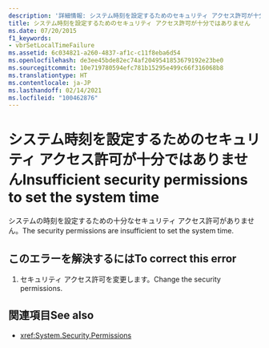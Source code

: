 ```yaml
---
description: '詳細情報: システム時刻を設定するためのセキュリティ アクセス許可が十分ではありません'
title: システム時刻を設定するためのセキュリティ アクセス許可が十分ではありません
ms.date: 07/20/2015
f1_keywords:
- vbrSetLocalTimeFailure
ms.assetid: 6c034821-a260-4837-af1c-c11f8eba6d54
ms.openlocfilehash: de3ee45bde82ec74af2049541853679192e23be0
ms.sourcegitcommit: 10e719780594efc781b15295e499c66f316068b8
ms.translationtype: HT
ms.contentlocale: ja-JP
ms.lasthandoff: 02/14/2021
ms.locfileid: "100462876"
---
```

# <a name="insufficient-security-permissions-to-set-the-system-time"></a><span data-ttu-id="59ff7-103">システム時刻を設定するためのセキュリティ アクセス許可が十分ではありません</span><span class="sxs-lookup"><span data-stu-id="59ff7-103">Insufficient security permissions to set the system time</span></span>

<span data-ttu-id="59ff7-104">システムの時刻を設定するための十分なセキュリティ アクセス許可がありません。</span><span class="sxs-lookup"><span data-stu-id="59ff7-104">The security permissions are insufficient to set the system time.</span></span>  
  
## <a name="to-correct-this-error"></a><span data-ttu-id="59ff7-105">このエラーを解決するには</span><span class="sxs-lookup"><span data-stu-id="59ff7-105">To correct this error</span></span>  
  
1. <span data-ttu-id="59ff7-106">セキュリティ アクセス許可を変更します。</span><span class="sxs-lookup"><span data-stu-id="59ff7-106">Change the security permissions.</span></span>  
  
## <a name="see-also"></a><span data-ttu-id="59ff7-107">関連項目</span><span class="sxs-lookup"><span data-stu-id="59ff7-107">See also</span></span>

- <xref:System.Security.Permissions>
